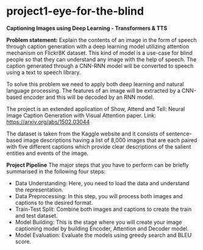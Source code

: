 # project1-eye-for-the-blind
**Captioning Images using Deep Learning - Transformers &amp; TTS**

**Problem statement:** Explain the contents of an image in the form of speech through caption generation with a deep learning model utilizing attention mechanism on Flickr8K dataset. This kind of model is a use-case for blind people so that they can understand any image with the help of speech. The caption generated through a CNN-RNN model will be converted to speech using a text to speech library. 

To solve this problem we need to apply both deep learning and natural language processing. The features of an image will be extracted by a CNN-based encoder and this will be decoded by an RNN model.

The project is an extended application of Show, Attend and Tell: Neural Image Caption Generation with Visual Attention paper.
Link: https://arxiv.org/abs/1502.03044

The dataset is taken from the Kaggle website and it consists of sentence-based image descriptions having a list of 8,000 images that are each paired with five different captions which provide clear descriptions of the salient entities and events of the image.

**Project Pipeline**
The major steps that you have to perform can be briefly summarised in the following four steps:

- Data Understanding: Here, you need to load the data and understand the representation.
- Data Preprocessing: In this step, you will process both images and captions to the desired format.
- Train-Test Split: Combine both images and captions to create the train and test dataset.
- Model Building: This is the stage where you will create your image captioning model by building Encoder, Attention and Decoder model.
- Model Evaluation: Evaluate the models using greedy search and BLEU score.
